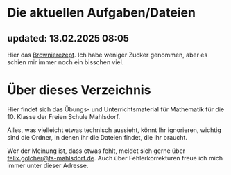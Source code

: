 # Die aktuellen Aufgaben/Dateien 
## updated: 13.02.2025 08:05

Hier das [Brownierezept](https://www.chefkoch.de/rezepte/255661100829244/Brownies.html). Ich habe weniger Zucker genommen, aber es schien mir immer noch ein bisschen viel.

# Über dieses Verzeichnis

Hier findet sich das Übungs- und Unterrichtsmaterial für Mathematik für die 10. Klasse der Freien Schule Mahlsdorf.

Alles, was vielleicht etwas technisch aussieht, könnt Ihr ignorieren, wichtig sind die Ordner, in denen ihr die Dateien findet, die ihr braucht.

Wer der Meinung ist, dass etwas fehlt, meldet sich gerne über [felix.golcher@fs-mahlsdorf.de](mailto:felix.golcher@fs-mahlsdorf.de). Auch über Fehlerkorrekturen freue ich mich immer unter dieser Adresse.
